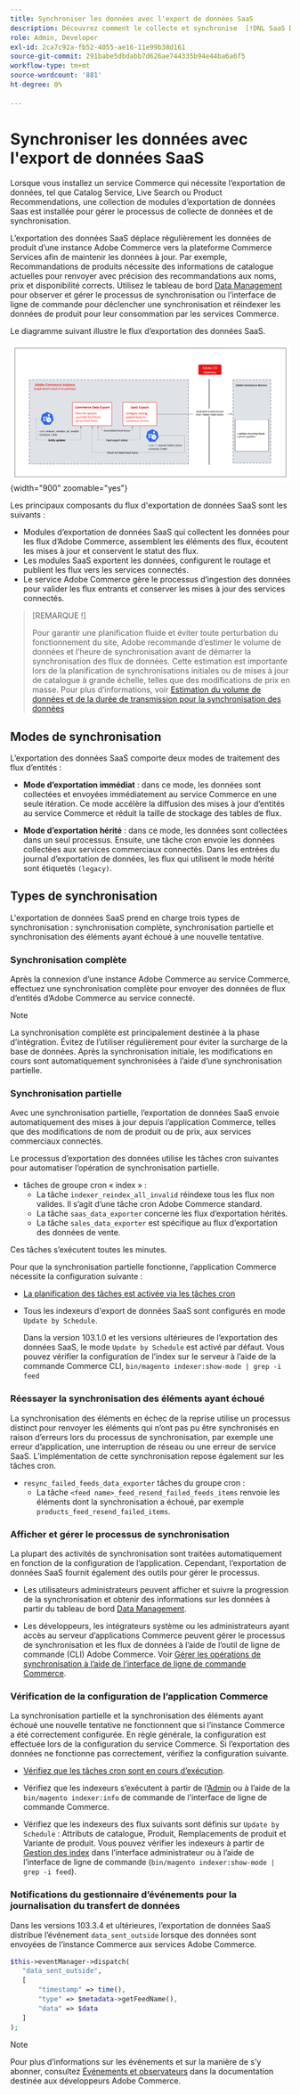 ```yaml
---
title: Synchroniser les données avec l'export de données SaaS
description: Découvrez comment le collecte et synchronise  [!DNL SaaS Data Export]  données entre les instances Adobe Commerce et les services SaaS connectés.
role: Admin, Developer
exl-id: 2ca7c92a-fb52-4055-ae16-11e99b38d161
source-git-commit: 291babe5dbdabb7d626ae744335b94e44ba6a6f5
workflow-type: tm+mt
source-wordcount: '881'
ht-degree: 0%

---
```


# Synchroniser les données avec l&#39;export de données SaaS

Lorsque vous installez un service Commerce qui nécessite l’exportation de données, tel que Catalog Service, Live Search ou Product Recommendations, une collection de modules d’exportation de données Saas est installée pour gérer le processus de collecte de données et de synchronisation.

L’exportation des données SaaS déplace régulièrement les données de produit d’une instance Adobe Commerce vers la plateforme Commerce Services afin de maintenir les données à jour. Par exemple, Recommandations de produits nécessite des informations de catalogue actuelles pour renvoyer avec précision des recommandations aux noms, prix et disponibilité corrects. Utilisez le tableau de bord [Data Management](https://experienceleague.adobe.com/en/docs/commerce/user-guides/data-services/catalog-sync) pour observer et gérer le processus de synchronisation ou l’interface de ligne de commande pour déclencher une synchronisation et réindexer les données de produit pour leur consommation par les services Commerce.

Le diagramme suivant illustre le flux d’exportation des données SaaS.

![Collecte de données d&#39;export SaaS et flux de synchronisation pour Adobe Commerce](assets/data-export-flow.png){width="900" zoomable="yes"}

Les principaux composants du flux d&#39;exportation de données SaaS sont les suivants :

- Modules d’exportation de données SaaS qui collectent les données pour les flux d’Adobe Commerce, assemblent les éléments des flux, écoutent les mises à jour et conservent le statut des flux.
- Les modules SaaS exportent les données, configurent le routage et publient les flux vers les services connectés.
- Le service Adobe Commerce gère le processus d’ingestion des données pour valider les flux entrants et conserver les mises à jour des services connectés.

>[REMARQUE !]
>
>Pour garantir une planification fluide et éviter toute perturbation du fonctionnement du site, Adobe recommande d’estimer le volume de données et l’heure de synchronisation avant de démarrer la synchronisation des flux de données. Cette estimation est importante lors de la planification de synchronisations initiales ou de mises à jour de catalogue à grande échelle, telles que des modifications de prix en masse. Pour plus d’informations, voir [ Estimation du volume de données et de la durée de transmission pour la synchronisation des données](estimate-data-volume-sync-time.md)

## Modes de synchronisation

L’exportation des données SaaS comporte deux modes de traitement des flux d’entités :

- **Mode d’exportation immédiat** : dans ce mode, les données sont collectées et envoyées immédiatement au service Commerce en une seule itération. Ce mode accélère la diffusion des mises à jour d’entités au service Commerce et réduit la taille de stockage des tables de flux.

- **Mode d’exportation hérité** : dans ce mode, les données sont collectées dans un seul processus. Ensuite, une tâche cron envoie les données collectées aux services commerciaux connectés. Dans les entrées du journal d’exportation de données, les flux qui utilisent le mode hérité sont étiquetés `(legacy)`.

## Types de synchronisation

L&#39;exportation de données SaaS prend en charge trois types de synchronisation : synchronisation complète, synchronisation partielle et synchronisation des éléments ayant échoué à une nouvelle tentative.

### Synchronisation complète

Après la connexion d’une instance Adobe Commerce au service Commerce, effectuez une synchronisation complète pour envoyer des données de flux d’entités d’Adobe Commerce au service connecté.

>[!NOTE]
>
>La synchronisation complète est principalement destinée à la phase d’intégration. Évitez de l’utiliser régulièrement pour éviter la surcharge de la base de données. Après la synchronisation initiale, les modifications en cours sont automatiquement synchronisées à l’aide d’une synchronisation partielle.

### Synchronisation partielle

Avec une synchronisation partielle, l’exportation de données SaaS envoie automatiquement des mises à jour depuis l’application Commerce, telles que des modifications de nom de produit ou de prix, aux services commerciaux connectés.

Le processus d’exportation des données utilise les tâches cron suivantes pour automatiser l’opération de synchronisation partielle.

- tâches de groupe cron « index » :
   - La tâche `indexer_reindex_all_invalid` réindexe tous les flux non valides. Il s’agit d’une tâche cron Adobe Commerce standard.
   - La tâche `saas_data_exporter` concerne les flux d’exportation hérités.
   - La tâche `sales_data_exporter` est spécifique au flux d’exportation des données de vente.

Ces tâches s’exécutent toutes les minutes.

Pour que la synchronisation partielle fonctionne, l’application Commerce nécessite la configuration suivante :

- [La planification des tâches est activée via les tâches cron](https://experienceleague.adobe.com/docs/commerce-operations/installation-guide/next-steps/configuration.html)

- Tous les indexeurs d&#39;export de données SaaS sont configurés en mode `Update by Schedule`.

  Dans la version 103.1.0 et les versions ultérieures de l’exportation des données SaaS, le mode `Update by Schedule` est activé par défaut. Vous pouvez vérifier la configuration de l’index sur le serveur à l’aide de la commande Commerce CLI, `bin/magento indexer:show-mode | grep -i feed`

### Réessayer la synchronisation des éléments ayant échoué

La synchronisation des éléments en échec de la reprise utilise un processus distinct pour renvoyer les éléments qui n’ont pas pu être synchronisés en raison d’erreurs lors du processus de synchronisation, par exemple une erreur d’application, une interruption de réseau ou une erreur de service SaaS. L’implémentation de cette synchronisation repose également sur les tâches cron.

- `resync_failed_feeds_data_exporter` tâches du groupe cron :
   - La tâche `<feed name>_feed_resend_failed_feeds_items` renvoie les éléments dont la synchronisation a échoué, par exemple `products_feed_resend_failed_items`.

### Afficher et gérer le processus de synchronisation

La plupart des activités de synchronisation sont traitées automatiquement en fonction de la configuration de l’application. Cependant, l’exportation de données SaaS fournit également des outils pour gérer le processus.

- Les utilisateurs administrateurs peuvent afficher et suivre la progression de la synchronisation et obtenir des informations sur les données à partir du tableau de bord [Data Management](https://experienceleague.adobe.com/en/docs/commerce-admin/systems/data-transfer/data-dashboard).

- Les développeurs, les intégrateurs système ou les administrateurs ayant accès au serveur d’applications Commerce peuvent gérer le processus de synchronisation et les flux de données à l’aide de l’outil de ligne de commande (CLI) Adobe Commerce. Voir [ Gérer les opérations de synchronisation à l’aide de l’interface de ligne de commande Commerce](data-export-cli-commands.md).

### Vérification de la configuration de l’application Commerce

La synchronisation partielle et la synchronisation des éléments ayant échoué une nouvelle tentative ne fonctionnent que si l’instance Commerce a été correctement configurée. En règle générale, la configuration est effectuée lors de la configuration du service Commerce. Si l’exportation des données ne fonctionne pas correctement, vérifiez la configuration suivante.

- [Vérifiez que les tâches cron sont en cours d’exécution](https://experienceleague.adobe.com/en/docs/commerce-knowledge-base/kb/troubleshooting/miscellaneous/cron-readiness-check-issues).

- Vérifiez que les indexeurs s’exécutent à partir de l’[Admin](https://experienceleague.adobe.com/en/docs/commerce-admin/systems/tools/index-management) ou à l’aide de la `bin/magento indexer:info` de commande de l’interface de ligne de commande Commerce.

- Vérifiez que les indexeurs des flux suivants sont définis sur `Update by Schedule` : Attributs de catalogue, Produit, Remplacements de produit et Variante de produit. Vous pouvez vérifier les indexeurs à partir de [Gestion des index](https://experienceleague.adobe.com/en/docs/commerce-admin/systems/tools/index-management) dans l’interface administrateur ou à l’aide de l’interface de ligne de commande (`bin/magento indexer:show-mode | grep -i feed`).

### Notifications du gestionnaire d’événements pour la journalisation du transfert de données

Dans les versions 103.3.4 et ultérieures, l’exportation de données SaaS distribue l’événement `data_sent_outside` lorsque des données sont envoyées de l’instance Commerce aux services Adobe Commerce.

```php
$this->eventManager->dispatch(
   "data_sent_outside",
   [
       "timestamp" => time(),
       "type" => $metadata->getFeedName(),
       "data" => $data
   ]
);
```

>[!NOTE]
>
>Pour plus d’informations sur les événements et sur la manière de s’y abonner, consultez [Événements et observateurs](https://developer.adobe.com/commerce/php/development/components/events-and-observers) dans la documentation destinée aux développeurs Adobe Commerce.
